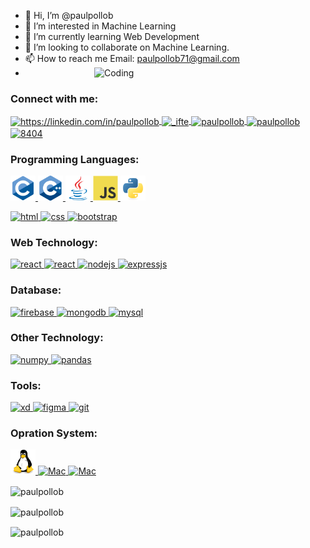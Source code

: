 - 👋 Hi, I’m @paulpollob
- 👀 I’m interested in Machine Learning
- 🌱 I’m currently learning Web Development
- 💞️ I’m looking to collaborate on Machine Learning.
- 📫 How to reach me Email: paulpollob71@gmail.com
- <img align="right" alt="Coding" width="370" src="https://media.tenor.com/rePDfDWO3XoAAAAd/hacking.gif">


<h3 align="left"> Connect with me: </h3>

<p align="left">
    <a href="https://linkedin.com/in/paulpollob/" target="blank">
        <img align="center"
            src="https://raw.githubusercontent.com/rahuldkjain/github-profile-readme-generator/master/src/images/icons/Social/linked-in-alt.svg"
            alt="https://linkedin.com/in/paulpollob" height="30" width="40" />
    </a>
    <a href="https://twitter.com/paulpollob" target="blank">
        <img align="center"
            src="https://raw.githubusercontent.com/rahuldkjain/github-profile-readme-generator/master/src/images/icons/Social/twitter.svg"
            alt="_ifte" height="30" width="40" />
    </a>
    <a href="https://instagram.com/paulpollob" target="blank"><img align="center"
            src="https://raw.githubusercontent.com/rahuldkjain/github-profile-readme-generator/master/src/images/icons/Social/instagram.svg"
            alt="paulpollob" height="30" width="40" /> </a>
    <a href="https://www.youtube.com/c/paulpollob" target="blank"><img align="center"
            src="https://raw.githubusercontent.com/rahuldkjain/github-profile-readme-generator/master/src/images/icons/Social/youtube.svg"
            alt="paulpollob" height="30" width="40" /> </a>
    <a href="https://discord.gg/8404" target="blank"><img align="center"
            src="https://raw.githubusercontent.com/rahuldkjain/github-profile-readme-generator/master/src/images/icons/Social/discord.svg"
            alt="8404" height="30" width="40" /> </a>
</p>

<h3 align="left">Programming Languages:</h3>
<p align="left">
    <a href="https://www.cprogramming.com/" target="_blank">
        <img src="https://raw.githubusercontent.com/devicons/devicon/master/icons/c/c-original.svg" alt="c" width="40"
            height="40" />
    </a>
    <a href="https://www.w3schools.com/cpp/" target="_blank">
        <img src="https://raw.githubusercontent.com/devicons/devicon/master/icons/cplusplus/cplusplus-original.svg"
            alt="cplusplus" width="40" height="40" />
    </a>
    <a href="https://www.java.com" target="_blank">
        <img src="https://raw.githubusercontent.com/devicons/devicon/master/icons/java/java-original.svg" alt="java"
            width="40" height="40" />
    </a>
    <a href="https://developer.mozilla.org/en-US/docs/Web/JavaScript" target="_blank">
        <img src="https://raw.githubusercontent.com/devicons/devicon/master/icons/javascript/javascript-original.svg"
            alt="javascript" width="40" height="40" />
    </a>
    <a href="https://www.python.org" target="_blank">
        <img src="https://raw.githubusercontent.com/devicons/devicon/master/icons/python/python-original.svg"
            alt="python" width="40" height="40" />
    </a>
</p>

<a href="https://www.w3schools.com/html/" target="_blank">
    <img src="https://upload.wikimedia.org/wikipedia/commons/6/61/HTML5_logo_and_wordmark.svg" alt="html" width="40"
        height="40" />
</a>

<a href="https://www.w3schools.com/css/" target="_blank">
    <img src="https://upload.wikimedia.org/wikipedia/commons/d/d5/CSS3_logo_and_wordmark.svg" alt="css" width="40"
        height="40" />
</a>

<a href="https://getbootstrap.com/" target="_blank">
    <img src="https://cdn.jsdelivr.net/gh/devicons/devicon/icons/bootstrap/bootstrap-original.svg" alt="bootstrap"
        width="40" height="40" />
</a>

<h3 align="left">Web Technology:</h3>

<p align="left">
    <a href="https://reactjs.org/" target="_blank">
        <img src="https://cdn.jsdelivr.net/gh/devicons/devicon/icons/react/react-original.svg" alt="react" width="40"
            height="40" />
    </a>
    <a href="https://nextjs.org/" target="_blank">
        <img src="https://cdn.jsdelivr.net/gh/devicons/devicon/icons/nextjs/nextjs-original.svg" alt="react" width="40"
            height="40" />
    </a>
    <a href="https://nodejs.org/en/" target="_blank">
        <img src="https://cdn.jsdelivr.net/gh/devicons/devicon/icons/nodejs/nodejs-original-wordmark.svg" alt="nodejs"
            width="40" height="40" />
    </a>
    <a href="https://expressjs.com/" target="_blank">
        <img src="https://cdn.jsdelivr.net/gh/devicons/devicon/icons/express/express-original.svg" alt="expressjs"
            width="40" height="40" />
    </a>
</p>

<h3 align="left">Database:</h3>

<p align="left">
    <a href="https://firebase.google.com/" target="_blank">
        <img src="https://cdn.jsdelivr.net/gh/devicons/devicon/icons/firebase/firebase-plain.svg" alt="firebase"
            width="40" height="40" />
    </a>
    <a href="https://www.mongodb.com/" target="_blank">
        <img src="https://cdn.jsdelivr.net/gh/devicons/devicon/icons/mongodb/mongodb-original.svg" alt="mongodb"
            width="40" height="40" />
    </a>
    <a href="https://www.mysql.com/" target="_blank">
        <img src="https://cdn.jsdelivr.net/gh/devicons/devicon/icons/mysql/mysql-original-wordmark.svg" alt="mysql"
            width="40" height="40" />
    </a>
</p>

<h3 align="left">Other Technology:</h3>

<p align="left">
    <a href="https://numpy.org/" target="_blank">
        <img src="https://cdn.jsdelivr.net/gh/devicons/devicon/icons/numpy/numpy-original.svg" alt="numpy" width="40"
            height="40" />
    </a>
    <a href="https://pandas.pydata.org/" target="_blank">
        <img src="https://cdn.jsdelivr.net/gh/devicons/devicon/icons/pandas/pandas-original-wordmark.svg" alt="pandas"
            width="40" height="40" />
    </a>
</p>

<h3 align="left">Tools:</h3>

<p align="left">
    <a href="https://www.adobe.com/products/xd.html" target="_blank">
        <img src="https://cdn.worldvectorlogo.com/logos/adobe-xd.svg" alt="xd" width="40" height="40" /> </a>
    <a href="https://www.figma.com/" target="_blank">
        <img src="https://www.vectorlogo.zone/logos/figma/figma-icon.svg" alt="figma" width="40" height="40" />
    </a>
    <a href="https://git-scm.com/" target="_blank">
        <img src="https://www.vectorlogo.zone/logos/git-scm/git-scm-icon.svg" alt="git" width="40" height="40" />
    </a>
</p>

<h3 align="left">Opration System:</h3>

<p align="left">
    <a href="https://www.linux.org/" target="_blank">
        <img src="https://raw.githubusercontent.com/devicons/devicon/master/icons/linux/linux-original.svg" alt="linux"
            width="40" height="40" />
    </a>
    <a href="https://www.mac.org/" target="_blank">
        <img src="https://logos-download.com/wp-content/uploads/2020/06/Apple_Mac_OS_Logo.png" alt="Mac" width="40"
            height="40" />
    </a>
    <a href="https://www.windows.org/" target="_blank">
        <img src="https://upload.wikimedia.org/wikipedia/commons/5/5f/Windows_logo_-_2012.svg" alt="Mac" width="40"
            height="40" />
    </a>
</p>

<p><img align="center" src="https://github-readme-stats.vercel.app/api?username=paulpollob&show_icons=true&locale=en"
        alt="paulpollob" /></p>

<p><img align="center"
        src="https://github-readme-stats.vercel.app/api/top-langs?username=paulpollob&show_icons=true&locale=en&layout=compact"
        alt="paulpollob" /></p>

<p><img align="center" src="https://github-readme-streak-stats.herokuapp.com/?user=paulpollob&" alt="paulpollob" /></p>


<!---
paulpollob/paulpollob is a ✨ special ✨ repository because its `README.md` (this file) appears on your GitHub profile.
You can click the Preview link to take a look at your changes.
--->
